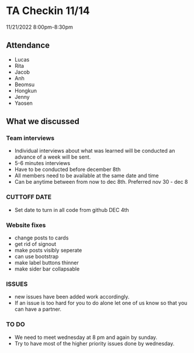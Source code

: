 # TA Checkin 11/14

11/21/2022
8:00pm-8:30pm

## Attendance
- Lucas
- Rita
- Jacob
- Anh
- Beomsu
- Hongkun
- Jenny
- Yaosen
## What we discussed
### Team interviews
- Individual interviews about what was learned will be conducted an advance of a week will be sent. 
- 5-6 minutes interviews
- Have to be conducted before december 8th
- All members need to be available at the same date and time 
- Can be anytime between from now to dec 8th. Preferred nov 30 - dec 8

### CUTTOFF DATE
- Set date to turn in all code from github DEC 4th

### Website fixes
- change posts to cards
- get rid of signout
- make posts visibly seperate
- can use bootstrap
- make label buttons thinner
- make sider bar collapsable

### ISSUES
- new issues have been added work accordingly. 
- If an issue is too hard for you to do alone let one of us know so that you can have a partner.

### TO DO
- We need to meet wednesday at 8 pm and again by sunday.
- Try to have most of the higher priority issues done by wednesday. 